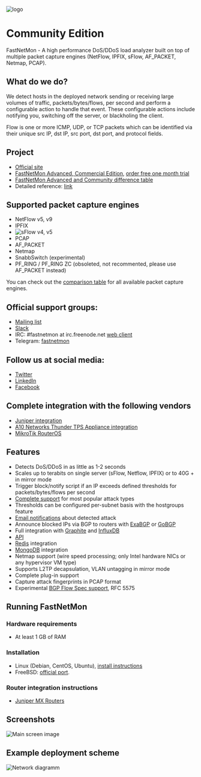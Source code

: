 ![logo](https://fastnetmon.com/wp-content/uploads/2018/01/cropped-new_logo_3var-e1515443553507-1-300x146.png)

Community Edition
===========
FastNetMon - A high performance DoS/DDoS load analyzer built on top of multiple packet capture engines (NetFlow, IPFIX, sFlow, AF_PACKET, Netmap, PCAP).

What do we do?
--------------
We detect hosts in the deployed network sending or receiving large volumes of traffic, packets/bytes/flows, per second and
perform a configurable action to handle that event. These configurable actions include notifying you, switching off the server, or blackholing the client.

Flow is one or more ICMP, UDP, or TCP packets which can be identified via their unique src IP, dst IP, src port, dst port, and protocol fields.

Project 
-------
- [Official site](https://fastnetmon.com)
- [FastNetMon Advanced, Commercial Edition](https://fastnetmon.com/fastnetmon-advanced/), [order free one month trial](https://fastnetmon.com/trial/)
- [FastNetMon Advanced and Community difference table](https://fastnetmon.com/compare-community-and-advanced/)
- Detailed reference: [link](https://translate.google.com/translate?sl=auto&tl=en&u=https%3A%2F%2Ffastnetmon.com%2Fwp-content%2Fuploads%2F2017%2F07%2FFastNetMon_Reference_Russian.pdf)

Supported packet capture engines
--------------------------------
- NetFlow v5, v9
- IPFIX
- ![sFlow](http://sflow.org/images/sflowlogo.gif) v4, v5
- PCAP
- AF_PACKET
- Netmap
- SnabbSwitch (experimental) 
- PF_RING / PF_RING ZC (obsoleted, not recommented, please use AF_PACKET instead) 

You can check out the [comparison table](https://fastnetmon.com/docs/capture_backends/) for all available packet capture engines.

Official support groups:
-------
- [Mailing list](https://groups.google.com/forum/#!forum/fastnetmon)
- [Slack](https://join.slack.com/t/fastnetmon/shared_invite/MjM3NDUwNzY4NjA5LTE1MDQ4MzE5NTAtYmU4MjYyYWNiZQ)
- IRC: #fastnetmon at irc.freenode.net [web client](https://webchat.freenode.net/)
- Telegram: [fastnetmon](https://t.me/fastnetmon)

Follow us at social media:
-------
- [Twitter](https://twitter.com/fastnetmon)
- [LinkedIn](https://www.linkedin.com/company/fastnetmon/)
- [Facebook](https://www.facebook.com/fastnetmon/)

Complete integration with the following vendors 
--------------------------------
- [Juniper integration](src/juniper_plugin)
- [A10 Networks Thunder TPS Appliance integration](src/a10_plugin)
- [MikroTik RouterOS](src/mikrotik_plugin)

Features
--------
- Detects DoS/DDoS in as little as 1-2 seconds
- Scales up to terabits on single server (sFlow, Netflow, IPFIX) or to 40G + in mirror mode
- Trigger block/notify script if an IP exceeds defined thresholds for packets/bytes/flows per second
- [Complete support](https://fastnetmon.com/docs/detected_attack_types/) for most popular attack types
- Thresholds can be configured per-subnet basis with the hostgroups feature
- [Email notifications](https://fastnetmon.com/docs/attack_report_example/) about detected attack
- Announce blocked IPs via BGP to routers with [ExaBGP](https://fastnetmon.com/docs/exabgp_integration/) or  [GoBGP](https://fastnetmon.com/docs/gobgp-integration/)
- Full integration with [Graphite](https://fastnetmon.com/docs/graphite_integration/) and [InfluxDB](https://fastnetmon.com/docs/influxdb_integration/)
- [API](https://fastnetmon.com/docs/fastnetmon-community-api/)
- [Redis](https://fastnetmon.com/docs/redis/) integration
- [MongoDB](https://fastnetmon.com/docs/mongodb/) integration
- Netmap support (wire speed processing; only Intel hardware NICs or any hypervisor VM type)
- Supports L2TP decapsulation, VLAN untagging in mirror mode 
- Complete plug-in support
- Capture attack fingerprints in PCAP format
- Experimental [BGP Flow Spec support](https://fastnetmon.com/docs/bgp_flow_spec/), RFC 5575

Running FastNetMon
------------------

### Hardware requirements
- At least 1 GB of RAM

### Installation
- Linux (Debian, CentOS, Ubuntu), [install instructions](https://fastnetmon.com/install/)
- FreeBSD: [official port](https://www.freshports.org/net-mgmt/fastnetmon/).


### Router integration instructions
- [Juniper MX Routers](https://fastnetmon.com/docs/junos_integration/)


Screenshots
------------

![Main screen image](docs/images/fastnetmon_screen.png)

Example deployment scheme
--------------

![Network diagramm](docs/images/deploy.png)
